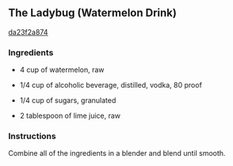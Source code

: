 ## The Ladybug (Watermelon Drink)

[da23f2a874](http://www.epicurious.com/recipes/food/views/the-ladybug-watermelon-drink-201070)

### Ingredients

 - 4 cup of watermelon, raw

 - 1/4 cup of alcoholic beverage, distilled, vodka, 80 proof

 - 1/4 cup of sugars, granulated

 - 2 tablespoon of lime juice, raw

### Instructions

Combine all of the ingredients in a blender and blend until smooth.